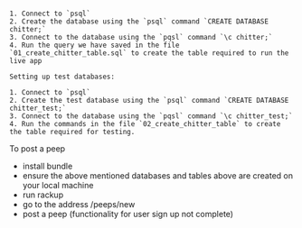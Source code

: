 ```Getting started:

1. Connect to `psql`
2. Create the database using the `psql` command `CREATE DATABASE chitter;`
3. Connect to the database using the `pqsl` command `\c chitter;`
4. Run the query we have saved in the file `01_create_chitter_table.sql` to create the table required to run the live app

Setting up test databases:

1. Connect to `psql`
2. Create the test database using the `psql` command `CREATE DATABASE chitter_test;`
3. Connect to the database using the `pqsl` command `\c chitter_test;`
4. Run the commands in the file `02_create_chitter_table` to create the table required for testing.  
```

To post a peep
- install bundle
- ensure the above mentioned databases and tables above are created on your local machine
- run rackup
- go to the address /peeps/new
- post a peep (functionality for user sign up not complete)
